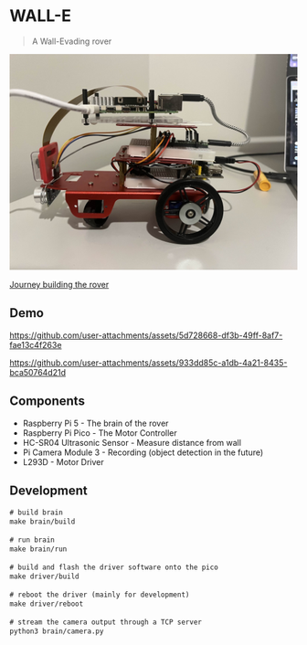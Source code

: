 # WALL-E 
> A Wall-Evading rover

![](docs/result_after.jpg)

[Journey building the rover](docs/paper.md)

## Demo

https://github.com/user-attachments/assets/5d728668-df3b-49ff-8af7-fae13c4f263e

https://github.com/user-attachments/assets/933dd85c-a1db-4a21-8435-bca50764d21d

## Components
- Raspberry Pi 5 - The brain of the rover
- Raspberry Pi Pico - The Motor Controller
- HC-SR04 Ultrasonic Sensor - Measure distance from wall
- Pi Camera Module 3 - Recording (object detection in the future)
- L293D - Motor Driver

## Development
```shell
# build brain
make brain/build

# run brain
make brain/run

# build and flash the driver software onto the pico
make driver/build

# reboot the driver (mainly for development)
make driver/reboot

# stream the camera output through a TCP server
python3 brain/camera.py
```
